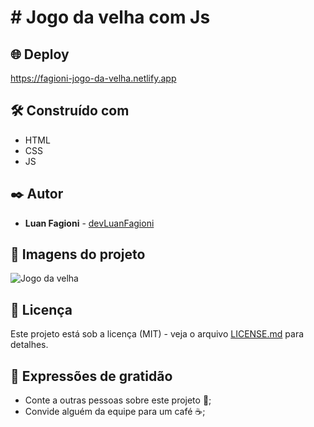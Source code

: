 # # Jogo da velha com Js

## 🌐 Deploy

https://fagioni-jogo-da-velha.netlify.app

## 🛠️ Construído com

* HTML
* CSS
* JS

## ✒️ Autor

* **Luan Fagioni** - [devLuanFagioni](https://github.com/DevLuanFagioni)

## 📸 Imagens do projeto

![Jogo da velha](https://user-images.githubusercontent.com/101909254/224127027-07823091-c488-43c8-be90-006bb631d4ce.jpg)

## 📄 Licença

Este projeto está sob a licença (MIT) - veja o arquivo [LICENSE.md](https://github.com/DevLuanFagioni/Jogo-da-velha/blob/main/license) para detalhes.

## 🎁 Expressões de gratidão

* Conte a outras pessoas sobre este projeto 📢;
* Convide alguém da equipe para um café ☕;
